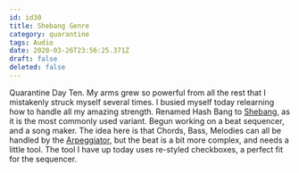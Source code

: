```yaml
---
id: id30
title: Shebang Genre
category: quarantine
tags: Audio
date: 2020-03-26T23:56:25.371Z
draft: false
deleted: false
---
```


Quarantine Day Ten. My arms grew so powerful from all the rest that I mistakenly struck myself several times. I busied myself today relearning how to handle all my amazing strength. Renamed Hash Bang to [Shebang][1], as it is the most commonly used variant. Begun working on a beat sequencer, and a song maker. The idea here is that Chords, Bass, Melodies can all be handled by the [Arpeggiator][2], but the beat is a bit more complex, and needs a little tool. The tool I have up today uses re-styled checkboxes, a perfect fit for the sequencer.

[1]: https://en.wikipedia.org/wiki/Shebang_(Unix)
[2]: https://github.com/Tonejs/Tone.js/wiki/Arpeggiator
